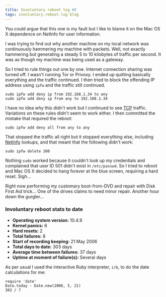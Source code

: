 ```yaml
---
title: Involuntary reboot log #8
tags: involuntary.reboot.log blog
---
```


You could argue that this one is my fault but I like to blame it on the Mac OS X dependence on NetInfo for user information.

I was trying to find out why another machine on my local network was continuously hammering my machine with packets. Well, not exactly hammering but generating a steady 5 to 10 kilobytes of traffic per second. It was as though my machine was being used as a gateway.

So I tried to rule things out one by one. Internet connection sharing was turned off. I wasn't running Tor or Privoxy. I ended up quitting basically everything and the traffic continued. I then tried to block the offending IP address using `ipfw` and the traffic still continued.

    sudo ipfw add deny ip from 192.168.1.34 to any
    sudo ipfw add deny ip from any to 192.168.1.34

I have no idea why this didn't work but I continued to see [TCP](http://www.wincent.com/wiki/TCP) traffic. Variations on these rules didn't seem to work either. I then committed the mistake that required the reboot:

    sudo ipfw add deny all from any to any

That stopped the traffic all right but it stopped everything else, including [NetInfo](http://www.wincent.com/wiki/NetInfo) lookups, and that meant that the following didn't work:

    sudo ipfw delete 100

Nothing `sudo` worked because it couldn't look up my credentials and complained that user ID 501 didn't exist in `/etc/passwd`. So I tried to reboot and Mac OS X decided to hang forever at the blue screen, requiring a hard reset. Sigh...

Right now performing my customary boot-from-DVD and repair with Disk First Aid trick... One of the drives claims to need minor repair. Another hour down the gurgler...

### Involuntary reboot stats to date

-   **Operating system version:** 10.4.9
-   **Kernel panics:** 6
-   **Hard resets:** 2
-   **Total failures:** 8
-   **Start of recording keeping:** 21 May 2006
-   **Total days to date:** 303 days
-   **Average time between failures:** 37 days
-   **Uptime at moment of failure(s):** Several days

As per usual I used the interactive Ruby interpreter, `irb`, to do the date calculations for me:

    require 'date'
    Date.today - Date.new(2006, 5, 21)
    303 / 7

